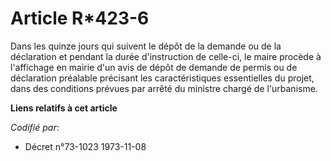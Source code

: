 # Article R*423-6

Dans les quinze jours qui suivent le dépôt de la demande ou de la déclaration et pendant la durée d'instruction de celle-ci,
le maire procède à l'affichage en mairie d'un avis de dépôt de demande de permis ou de déclaration préalable précisant les
caractéristiques essentielles du projet, dans des conditions prévues par arrêté du ministre chargé de l'urbanisme.

**Liens relatifs à cet article**

_Codifié par_:

  - Décret n°73-1023 1973-11-08

